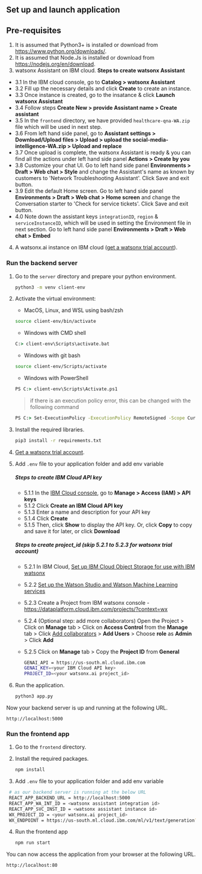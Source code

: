 ## Set up and launch application

## Pre-requisites

1. It is assumed that Python3+ is installed or download from <https://www.python.org/downloads/>.
2. It is assumed that Node.Js is installed or download from <https://nodejs.org/en/download>.
3. watsonx Assistant on IBM cloud.
   **Steps to create watsonx Assistant**

- 3.1 In the IBM cloud console, go to **Catalog > watsonx Assistant**
- 3.2 Fill up the necessary details and click **Create** to create an instance.
- 3.3 Once instance is created, go to the insatance & click **Launch watsonx Assistant**
- 3.4 Follow steps **Create New > provide Assistant name > Create assistant**
- 3.5 In the `frontend` directory, we have provided `healthcare-qna-WA.zip` file which will be used in next step.
- 3.6 From left hand side panel, go to **Assistant settings > Download/Upload files > Upload > upload the social-media-intelligence-WA.zip > Upload and replace**
- 3.7 Once upload is complete, the watsonx Assistant is ready & you can find all the actions under left hand side panel **Actions > Create by you**
- 3.8 Customize your chat UI. Go to left hand side panel **Environments > Draft > Web chat > Style** and change the Assistant's name as known by customers to 'Network Troubleshooting Assistant'. Click Save and exit button.
- 3.9 Edit the default Home screen. Go to left hand side panel **Environments > Draft > Web chat > Home screen** and change the Conversation starter to 'Check for service tickets'. Click Save and exit button.
- 4.0 Note down the assistant keys `integrationID`, `region` & `serviceInstanceID`, which will be used in setting the Environment file in next section. Go to left hand side panel **Environments > Draft > Web chat > Embed**

4. A watsonx.ai instance on IBM cloud ([get a watsonx trial account](https://dataplatform.cloud.ibm.com/registration/stepone?context=wx)).

### Run the backend server

1. Go to the `server` directory and prepare your python environment.

   ```sh
   python3 -m venv client-env
   ```

2. Activate the virtual environment:

   - MacOS, Linux, and WSL using bash/zsh

   ```sh
   source client-env/bin/activate
   ```

   - Windows with CMD shell

   ```cmd
   C:> client-env\Scripts\activate.bat
   ```

   - Windows with git bash

   ```sh
   source client-env/Scripts/activate
   ```

   - Windows with PowerShell

   ```cmd
   PS C:> client-env\Scripts\Activate.ps1
   ```

   > if there is an execution policy error, this can be changed with the following command

   ```cmd
   PS C:> Set-ExecutionPolicy -ExecutionPolicy RemoteSigned -Scope CurrentUser
   ```

3. Install the required libraries.

   ```sh
   pip3 install -r requirements.txt
   ```

4. [Get a watsonx trial account](https://dataplatform.cloud.ibm.com/registration/stepone?context=wx).

5. Add `.env` file to your application folder and add env variable

   ##### Steps to create IBM Cloud API key

   - 5.1.1 In the [IBM Cloud console](https://cloud.ibm.com/), go to **Manage > Access (IAM) > API keys**
   - 5.1.2 Click **Create an IBM Cloud API key**
   - 5.1.3 Enter a name and description for your API key
   - 5.1.4 Click **Create**
   - 5.1.5 Then, click **Show** to display the API key. Or, click **Copy** to copy and save it for later, or click **Download**

   ##### Steps to create project_id (skip 5.2.1 to 5.2.3 for watsonx trial account)

   - 5.2.1 In IBM Cloud, [Set up IBM Cloud Object Storage for use with IBM watsonx](https://dataplatform.cloud.ibm.com/docs/content/wsj/console/wdp_admin_cos.html?context=wx&audience=wdp)
   - 5.2.2 [Set up the Watson Studio and Watson Machine Learning services](https://dataplatform.cloud.ibm.com/docs/content/wsj/getting-started/set-up-ws.html?context=wx&audience=wdp)
   - 5.2.3 Create a Project from IBM watsonx console - https://dataplatform.cloud.ibm.com/projects/?context=wx
   - 5.2.4 (Optional step: add more collaborators) Open the Project > Click on **Manage** tab > Click on **Access Control** from the **Manage** tab > Click [Add collaborators](https://dataplatform.cloud.ibm.com/docs/content/wsj/getting-started/collaborate.html?context=wx&audience=wdp#add-collaborators) > **Add Users** > Choose **role** as **Admin** > Click **Add**
   - 5.2.5 Click on **Manage** tab > Copy the **Project ID** from **General**

     ```sh
     GENAI_API = https://us-south.ml.cloud.ibm.com
     GENAI_KEY=<your IBM Cloud API key>
     PROJECT_ID=<your watsonx.ai project_id>
     ```

6. Run the application.

   ```sh
   python3 app.py
   ```

Now your backend server is up and running at the following URL.

```url
http://localhost:5000
```

### Run the frontend app

1. Go to the `frontend` directory.

2. Install the required packages.

   ```sh
   npm install
   ```

3. Add `.env` file to your application folder and add env variable

```sh
 # as our backend server is running at the below URL
 REACT_APP_BACKEND_URL = http://localhost:5000
 REACT_APP_WA_INT_ID = <watsonx assistant integration id>
 REACT_APP_SVC_INST_ID = <watsonx assistant instance id>
 WX_PROJECT_ID = <your watsonx.ai project_id>
 WX_ENDPOINT = https://us-south.ml.cloud.ibm.com/ml/v1/text/generation?version=2023-05-29
```

4. Run the frontend app
   ```sh
   npm run start
   ```

You can now access the application from your browser at the following URL.

```url
http://localhost:80
```